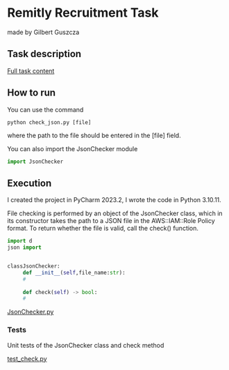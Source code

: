 # Remitly Recruitment Task
made by Gilbert Guszcza

## Task description

[Full task content](Home%20Exercise%202024.docx.pdf)

## How to run
You can use the command
```
python check_json.py [file]
```
where the path to the file should be entered in the [file] field.

You can also import the JsonChecker module
```python
import JsonChecker
```

## Execution
I created the project in PyCharm 2023.2, I wrote the code in Python 3.10.11.

File checking is performed by an object of the JsonChecker class, which in its constructor takes the path to a JSON file in the AWS::IAM::Role Policy format.
To return whether the file is valid, call the check() function.

```python
import d
json import


classJsonChecker:
     def __init__(self,file_name:str):
     #
    
     def check(self) -> bool:
     #
```


[JsonChecker.py](JsonChecker/__init__.py)

### Tests
Unit tests of the JsonChecker class and check method

[test_check.py](tests/test_check.py)

